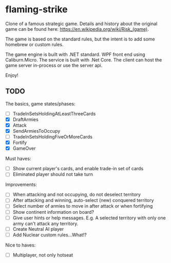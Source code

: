 # flaming-strike

Clone of a famous strategic game. Details and history about the original game can be found here: https://en.wikipedia.org/wiki/Risk_(game).

The game is based on the standard rules, but the intent is to add some homebrew or custom rules.

The game engine is built with .NET standard. WPF front end using Caliburn.Micro. The service is built with .Net Core. The client can host the game server in-process or use the server api.

Enjoy!

## TODO

The basics, game states/phases:

- [ ] TradeInSetsHoldingAtLeastThreeCards
- [x] DraftArmies
- [x] Attack
- [x] SendArmiesToOccupy
- [ ] TradeInSetsHoldingFiveOrMoreCards
- [x] Fortify
- [x] GameOver

Must haves:

- [ ] Show current player's cards, and enable trade-in set of cards
- [ ] Eliminated player should not take turn

Improvements:

- [ ] When attacking and not occupying, do not deselect territory
- [ ] After attacking and winning, auto-select (new) conquered territory
- [ ] Select number of armies to move in after attack or when fortifying
- [ ] Show continent information on board?
- [ ] Give user hints or help messages. E.g. A selected territory with only one army can't attack any territory.
- [ ] Create Neutral AI player
- [ ] Add Nuclear custom rules...What!?

Nice to haves:

- [ ] Multiplayer, not only hotseat